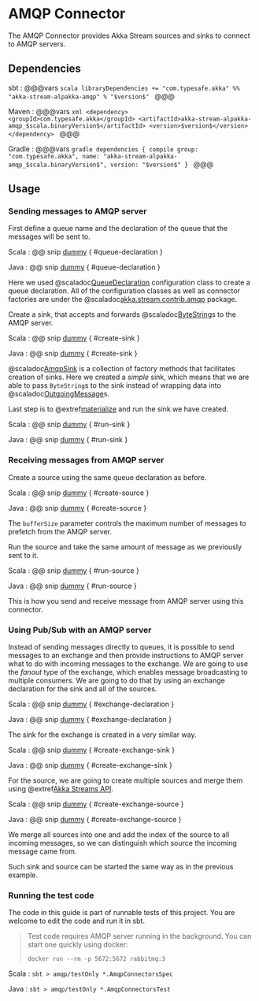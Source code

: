# AMQP Connector

The AMQP Connector provides Akka Stream sources and sinks to connect to AMQP servers.

## Dependencies

sbt
:   @@@vars
    ```scala
    libraryDependencies += "com.typesafe.akka" %% "akka-stream-alpakka-amqp" % "$version$"
    ```
    @@@

Maven
:   @@@vars
    ```xml
    <dependency>
      <groupId>com.typesafe.akka</groupId>
      <artifactId>akka-stream-alpakka-amqp_$scala.binaryVersion$</artifactId>
      <version>$version$</version>
    </dependency>
    ```
    @@@

Gradle
:   @@@vars
    ```gradle
    dependencies {
      compile group: "com.typesafe.akka", name: "akka-stream-alpakka-amqp_$scala.binaryVersion$", version: "$version$"
    }
    ```
    @@@

## Usage

### Sending messages to AMQP server

First define a queue name and the declaration of the queue that the messages will be sent to.

Scala
: @@ snip [dummy](../../../../amqp/src/test/scala/akka/stream/contrib/amqp/AmqpConnectorsSpec.scala) { #queue-declaration }

Java
: @@ snip [dummy](../../../../amqp/src/test/java/akka/stream/contrib/amqp/AmqpConnectorsTest.java) { #queue-declaration }

Here we used @scaladoc[QueueDeclaration](akka.stream.contrib.amqp.QueueDeclaration) configuration class to create a queue declaration. All of the configuration classes as well as connector factories are under the @scaladoc[akka.stream.contrib.amqp](akka.stream.contrib.amqp.package) package.

Create a sink, that accepts and forwards @scaladoc[ByteString](akka.util.ByteString)s to the AMQP server.

Scala
: @@ snip [dummy](../../../../amqp/src/test/scala/akka/stream/contrib/amqp/AmqpConnectorsSpec.scala) { #create-sink }

Java
: @@ snip [dummy](../../../../amqp/src/test/java/akka/stream/contrib/amqp/AmqpConnectorsTest.java) { #create-sink }

@scaladoc[AmqpSink](akka.stream.contrib.amqp.AmqpSink$) is a collection of factory methods that facilitates creation of sinks. Here we created a *simple* sink, which means that we are able to pass `ByteString`s to the sink instead of wrapping data into @scaladoc[OutgoingMessage](akka.stream.contrib.amqp.OutgoingMessage)s.

Last step is to @extref[materialize](akka-docs:scala/stream/stream-flows-and-basics) and run the sink we have created.

Scala
: @@ snip [dummy](../../../../amqp/src/test/scala/akka/stream/contrib/amqp/AmqpConnectorsSpec.scala) { #run-sink }

Java
: @@ snip [dummy](../../../../amqp/src/test/java/akka/stream/contrib/amqp/AmqpConnectorsTest.java) { #run-sink }

### Receiving messages from AMQP server

Create a source using the same queue declaration as before.

Scala
: @@ snip [dummy](../../../../amqp/src/test/scala/akka/stream/contrib/amqp/AmqpConnectorsSpec.scala) { #create-source }

Java
: @@ snip [dummy](../../../../amqp/src/test/java/akka/stream/contrib/amqp/AmqpConnectorsTest.java) { #create-source }

The `bufferSize` parameter controls the maximum number of messages to prefetch from the AMQP server.

Run the source and take the same amount of message as we previously sent to it.

Scala
: @@ snip [dummy](../../../../amqp/src/test/scala/akka/stream/contrib/amqp/AmqpConnectorsSpec.scala) { #run-source }

Java
: @@ snip [dummy](../../../../amqp/src/test/java/akka/stream/contrib/amqp/AmqpConnectorsTest.java) { #run-source }

This is how you send and receive message from AMQP server using this connector.

### Using Pub/Sub with an AMQP server

Instead of sending messages directly to queues, it is possible to send messages to an exchange and then provide instructions to AMQP server what to do with incoming messages to the exchange. We are going to use the *fanout* type of the exchange, which enables message broadcasting to multiple consumers. We are going to do that by using an exchange declaration for the sink and all of the sources.

Scala
: @@ snip [dummy](../../../../amqp/src/test/scala/akka/stream/contrib/amqp/AmqpConnectorsSpec.scala) { #exchange-declaration }

Java
: @@ snip [dummy](../../../../amqp/src/test/java/akka/stream/contrib/amqp/AmqpConnectorsTest.java) { #exchange-declaration }

The sink for the exchange is created in a very similar way.

Scala
: @@ snip [dummy](../../../../amqp/src/test/scala/akka/stream/contrib/amqp/AmqpConnectorsSpec.scala) { #create-exchange-sink }

Java
: @@ snip [dummy](../../../../amqp/src/test/java/akka/stream/contrib/amqp/AmqpConnectorsTest.java) { #create-exchange-sink }

For the source, we are going to create multiple sources and merge them using @extref[Akka Streams API](akka-docs:scala/stream/stages-overview).

Scala
: @@ snip [dummy](../../../../amqp/src/test/scala/akka/stream/contrib/amqp/AmqpConnectorsSpec.scala) { #create-exchange-source }

Java
: @@ snip [dummy](../../../../amqp/src/test/java/akka/stream/contrib/amqp/AmqpConnectorsTest.java) { #create-exchange-source }

We merge all sources into one and add the index of the source to all incoming messages, so we can distinguish which source the incoming message came from.

Such sink and source can be started the same way as in the previous example.

### Running the test code

The code in this guide is part of runnable tests of this project. You are welcome to edit the code and run it in sbt.

> Test code requires AMQP server running in the background. You can start one quickly using docker:
>
> `docker run --rm -p 5672:5672 rabbitmq:3`

Scala
:   ```
    sbt
    > amqp/testOnly *.AmqpConnectorsSpec
    ```

Java
:   ```
    sbt
    > amqp/testOnly *.AmqpConnectorsTest
    ```
